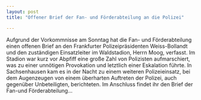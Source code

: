 ```yaml
---
layout: post
title: "Offener Brief der Fan- und Förderabteilung an die Polizei"

---
```


Aufgrund der Vorkommnisse am Sonntag hat die Fan- und Förderabteilung einen offenen Brief an den Frankfurter Polizeipräsidenten Weiss-Bollandt und den zuständigen Einsatzleiter im Waldstadion, Herrn Moog, verfasst. Im Stadion war kurz vor Abpfiff eine große Zahl von Polizisten aufmarschiert, was zu einer unnötigen Provokation und letztlich einer Eskalation führte. In Sachsenhausen kam es in der Nacht zu einem weiteren Polizeieinsatz, bei dem Augenzeugen von einem überharten Auftreten der Polizei, auch gegenüber Unbeteiligten, berichteten. Im Anschluss findet ihr den Brief der Fan-und Förderabteilung...


